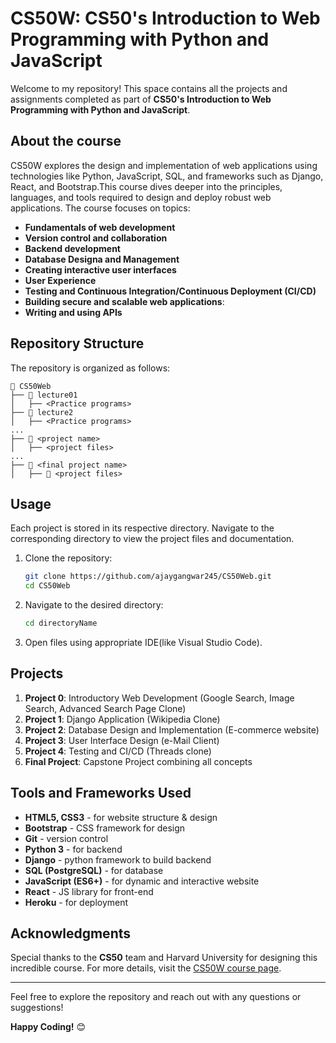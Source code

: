 # CS50W: CS50's Introduction to Web Programming with Python and JavaScript

Welcome to my repository! This space contains all the projects and assignments completed as part of **CS50's Introduction to Web Programming with Python and JavaScript**.

## About the course
CS50W explores the design and implementation of web applications using technologies like Python, JavaScript, SQL, and frameworks such as Django, React, and Bootstrap.This course dives deeper into the principles, languages, and tools required to design and deploy robust web applications. The course focuses on topics:

- **Fundamentals of web development**
- **Version control and collaboration**
- **Backend development**
- **Database Designa and Management**
- **Creating interactive user interfaces**
- **User Experience**
- **Testing and Continuous Integration/Continuous Deployment (CI/CD)**
- **Building secure and scalable web applications**: 
- **Writing and using APIs**

## Repository Structure
The repository is organized as follows:

```
📂 CS50Web
├── 📁 lecture01
│   ├── <Practice programs>
├── 📁 lecture2
│   ├── <Practice programs>
...
├── 📁 <project name>
│   ├── <project files>
...
├── 📁 <final project name>
│   ├── 📁 <project files>
```

## Usage
Each project is stored in its respective directory. Navigate to the corresponding directory to view the project files and documentation.

1. Clone the repository:
   ```bash
   git clone https://github.com/ajaygangwar245/CS50Web.git
   cd CS50Web
   ```

2. Navigate to the desired directory:
   ```bash
   cd directoryName
   ```

3. Open files using appropriate IDE(like Visual Studio Code).

## Projects
1. **Project 0**: Introductory Web Development (Google Search, Image Search, Advanced Search Page Clone)
2. **Project 1**: Django Application (Wikipedia Clone)
3. **Project 2**: Database Design and Implementation (E-commerce website)
4. **Project 3**: User Interface Design (e-Mail Client)
5. **Project 4**: Testing and CI/CD (Threads clone)
6. **Final Project**: Capstone Project combining all concepts

## Tools and Frameworks Used
- **HTML5, CSS3** - for website structure & design
- **Bootstrap** - CSS framework for design
- **Git** - version control
- **Python 3** - for backend
- **Django** - python framework to build backend
- **SQL (PostgreSQL)** - for database
- **JavaScript (ES6+)** - for dynamic and interactive website
- **React** - JS library for front-end 
- **Heroku** - for deployment


## Acknowledgments
Special thanks to the **CS50** team and Harvard University for designing this incredible course. For more details, visit the [CS50W course page](https://cs50.harvard.edu/web/).

---
Feel free to explore the repository and reach out with any questions or suggestions!

**Happy Coding!** 😊
